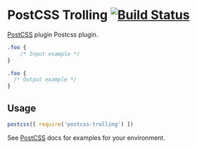 # PostCSS Trolling [![Build Status][ci-img]][ci]

[PostCSS] plugin Postcss plugin.

[PostCSS]: https://github.com/postcss/postcss
[ci-img]:  https://travis-ci.org/juanfran/postcss-trolling.svg
[ci]:      https://travis-ci.org/juanfran/postcss-trolling

```css
.foo {
    /* Input example */
}
```

```css
.foo {
  /* Output example */
}
```

## Usage

```js
postcss([ require('postcss-trolling') ])
```

See [PostCSS] docs for examples for your environment.
